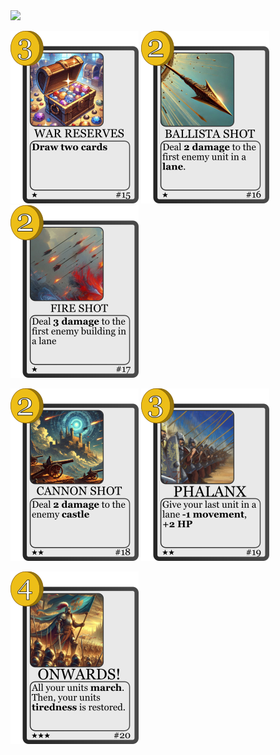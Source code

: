 <img src="./../../../CardResources/CardImagesFull/1.png" width="150">

![](./../../BaseSet/15.png)
![](./../../BaseSet/16.png)
![](./../../BaseSet/17.png)

![](./../../BaseSet/18.png)
![](./../../BaseSet/19.png)

![](./../../BaseSet/20.png)